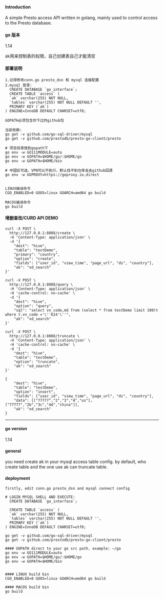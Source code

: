 #### Introduction
A simple Presto access API written in golang, mainly used to control access to the Presto database.

#### go 版本
1.14

ak用来控制表的权限，自己创建表自己才能清空

#### 部署说明 
```
1.记得修改conn.go presto_dsn 和 mysql 连接配置
2.mysql 登录:
  CREATE DATABASE `go_interface`;
  CREATE TABLE `access` (
  `ak` varchar(255) NOT NULL,
  `tables` varchar(255) NOT NULL DEFAULT '',
  PRIMARY KEY (`ak`)
) ENGINE=InnoDB DEFAULT CHARSET=utf8;

GOPATH必须包含你下过的github包

当前依赖:
go get -v github.com/go-sql-driver/mysql
go get -v github.com/prestodb/presto-go-client/presto

# 项目目录放到gopath下
go env -w GO111MODULE=auto
go env -w GOPATH=$HOME/go/:$HOME/go
go env -w GOPATH=$HOME/bin

# 中国区可选，VPN可以不执行，默认找不到仓库会去github回源
go env -w GOPROXY=https://goproxy.io,direct


LINUX编译命令
CGO_ENABLED=0 GOOS=linux GOARCH=amd64 go build

MACOS编译命令
go build
```

#### 增删查改/CURD API DEMO
```
curl -X POST \
  http://127.0.0.1:8088/create \
  -H 'Content-Type: application/json' \
  -d '{
	"dest": "hive",
	"table": "testDemo",
	"primary": "country",
	"option": "create",
	"fields": ["user_id", "view_time", "page_url", "ds", "country"],
	"ak": "xd_search"
}'

curl -X POST \
  http://127.0.0.1:8088/query \
  -H 'Content-Type: application/json' \
  -H 'cache-control: no-cache' \
  -d '{
	"dest": "hive",
	"option": "query",
	"sql": "select vn_code,md from (select * from testDemo limit 100)t where t.vn_code ='\''624'\''",
	"ak": "xd_search"
}'

curl -X POST \
  http://127.0.0.1:8088/truncate \
  -H 'Content-Type: application/json' \
  -H 'cache-control: no-cache' \
  -d '{
	"dest": "hive",
	"table": "testDemo",
	"option": "truncate",
	"ak": "xd_search"
}'

{
	"dest": "hive",
	"table": "testDemo",
	"option": "insert",
	"fields": ["user_id", "view_time", "page_url", "ds", "country"],
	"data": [["77777","2","3","4","us"],["77777","2b","3c","4d","china"]],
	"ak": "xd_search"
}

```
------------------------------------------------



#### go version
1.14

#### general
you need create ak in your mysql access table config.
by default, who create table and the one use ak can truncate table.


#### deployment
`firstly, edit conn.go presto_dsn and mysql connect config`
```
# LOGIN MYSQL SHELL AND EXECUTE:
  CREATE DATABASE `go_interface`;
  
  CREATE TABLE `access` (
  `ak` varchar(255) NOT NULL,
  `tables` varchar(255) NOT NULL DEFAULT '',
  PRIMARY KEY (`ak`)
) ENGINE=InnoDB DEFAULT CHARSET=utf8;
```

```
go get -v github.com/go-sql-driver/mysql
go get -v github.com/prestodb/presto-go-client/presto

#### GOPATH direct to your go src path, example: ~/go
go env -w GO111MODULE=auto
go env -w GOPATH=$HOME/go/:$HOME/go
go env -w GOPATH=$HOME/bin


#### LINUX build bin
CGO_ENABLED=0 GOOS=linux GOARCH=amd64 go build

#### MACOS build bin
go build
```

